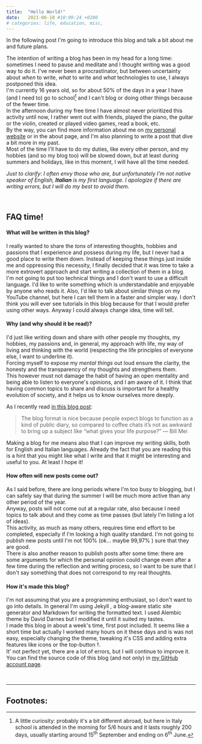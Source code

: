 ```yaml
---
title:  "Hello World!"
date:   2021-06-10 #10:09:24 +0200
# categories: life, education, misc,
---
```


In the following post I'm going to introduce this blog and talk a bit about me and future plans.

The intention of writing a blog has been in my head for a long time: sometimes I need to pause and meditate and I thought writing was a good way to do it. I've never been a procrastinator, but between uncertainty about *when* to write, *what* to write and *what* technologies to use, I always postponed this idea. <br>
I'm currently 16 years old, so for about 50% of the days in a year I have (and I need to) go to school[^1] and I can't blog or doing other things because of the fewer time. <br> In the afternoon during my free time I have almost never prioritized this activity until now, I rather went out with friends, played the piano, the guitar or the violin, created or played video games, read a book, etc. <br>
By the way, you can find more information about me on <a href="https://samdev.netlify.app" target="_blank">my personal website</a><box-icon name='link-external' size='xs'></box-icon> or in the about page, and I'm also planning to write a post that dive a bit more in my past. <br>
Most of the time I'll have to do my duties, like every other person, and my hobbies (and so my blog too) will be slowed down, but at least during summers and holidays, like in this moment, I will have all the time needed.

*Just to clarify: I often envy those who are, but unfortunately I'm not native speaker of English, **Italian** is my first language. I apologize if there are writing errors, but I will do my best to avoid them.*

<br>

## FAQ time!

#### What will be written in this blog?
I really wanted to share the *tons* of interesting thoughts, hobbies and passions that I experience and possess during my life, but I never had a good place to write them down.
Instead of keeping these things just inside me and oppressing this necessity, I finally decided that it was time to take a more extrovert approach and start writing a collection of them in a blog. <br>
I'm not going to put too technical things and I don't want to use a difficult language. I'd like to write something which is understandable and enjoyable by anyone who reads it. Also, I'd like to talk about similar things on my YouTube channel, but here I can tell them in a faster and simpler way.
I don't think you will ever see tutorials in this blog because for that I would prefer using other ways. Anyway I could always change idea, time will tell.

#### Why (and why should it be read)?
I'd just like writing down and share with other people my thoughts, my hobbies, my passions and, in general, my approach with life, my way of living and thinking with the world (respecting the life principles of everyone else, I want to underline it). <br>
Forcing myself to expose my *mental things* out loud ensure the clarity, the honesty and the transparency of my thoughts and strengthens them. <br>
This however must not damage the habit of having an open mentality and being able to listen to everyone's opinions, and I am aware of it.
I think that having common topics to share and discuss is important for a healthy evolution of society, and it helps us to know ourselves more deeply. <br>

As I recently read [in this blog post](https://billmei.net/blog/why-blog):

> <span class="iconify" data-icon="bx-bxs-quote-alt-left" data-inline="false"></span> The blog format is nice because people expect blogs to function as a kind of public diary, so compared to coffee chats it’s not as awkward to bring up a subject like “what gives your life purpose?” <span class="iconify" data-icon="bx-bxs-quote-alt-right" data-inline="false"></span> — Bill Mei

Making a blog for me means also that I can improve my writing skills, both for English and Italian languages.
Already the fact that you are reading this is a hint that you might like what I write and that it might be interesting and useful to you. At least I hope it!

#### How often will new posts come out?
As I said before, there are long periods where I'm too busy to blogging, but I can safely say that during the summer I will be much more active than any other period of the year. <br>
Anyway, posts will not come out at a regular rate, also because I need topics to talk about and they come as time passes (but lately I'm listing a lot of ideas). <br>
This activity, as much as many others, requires time end effort to be completed, especially if I'm looking a high quality standard.
I'm not going to publish new posts until I'm not 100% (ok... maybe 99,97% <span class="iconify" data-icon="bx-bx-wink-smile" data-inline="true"></span>) sure that they are good. <br>
There is also another reason to publish posts after some time: there are some arguments for which the personal opinion could change even after a few time during the reflection and writing process, so I want to be sure that I don't say something that does not correspond to my real thoughts.

#### How it's made this blog?
I'm not assuming that you are a programming enthusiast, so I don't want to go into details. In general I'm using Jekyll <span class="iconify" data-icon="cib:jekyll" data-inline="false"></span>, a blog-aware static site generator and Markdown <span class="iconify" data-icon="cib:markdown" data-inline="false"></span> for writing the formatted text.
I used Alembic theme by David Darnes but I modified it until it suited my tastes. <br>
I made this blog in about a week's time, first post included. It seems like a short time but actually I worked many hours on it these days and is was not easy, especially changing the theme, tweaking it's CSS and adding extra features like icons or the top-button ⤒. <br>
It' not perfect yet, there are a lot of errors, but I will continue to improve it. <br>
You can find the source code of this blog (and not only) in <a href="https://github.com/SamMed05" target="_blank">my GitHub account page</a><box-icon name='link-external' size='xs'></box-icon>.

<br>

---

## <span class="iconify" data-icon="bx-bx-bookmark-alt" data-inline="true"></span> Footnotes:
[^1]: A little curiosity: probably it's a bit different abroad, but here in Italy school is attended in the morning for 5/6 hours and it lasts roughly 200 days, usually starting around 15<sup>th</sup> September and ending on 6<sup>th</sup> June.

